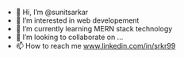 - 👋 Hi, I’m @sunitsarkar
- 👀 I’m interested in web developement 
- 🌱 I’m currently learning MERN stack technology
- 💞️ I’m looking to collaborate on ...
- 📫 How to reach me www.linkedin.com/in/srkr99

<!---
sunitsarkar/sunitsarkar is a ✨ special ✨ repository because its `README.md` (this file) appears on your GitHub profile.
You can click the Preview link to take a look at your changes.
--->
